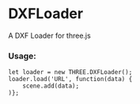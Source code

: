 # DXFLoader
A DXF Loader for three.js

### Usage:

    let loader = new THREE.DXFLoader();
    loader.load('URL', function(data) {
        scene.add(data);
    )};
